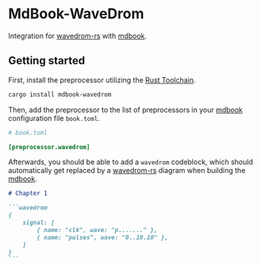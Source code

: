 # MdBook-WaveDrom

Integration for [wavedrom-rs] with [mdbook].

## Getting started

First, install the preprocessor utilizing the [Rust Toolchain].

```bash
cargo install mdbook-wavedrom
```

Then, add the preprocessor to the list of preprocessors in your [mdbook] configuration file `book.toml`.

```toml
# book.toml

[preprocessor.wavedrom]
```

Afterwards, you should be able to add a `wavedrom` codeblock, which should automatically get replaced by a [wavedrom-rs] diagram when building the [mdbook].

`````markdown
# Chapter 1

```wavedrom
{
    signal: [
        { name: "clk", wave: "p......." },
        { name: "pulses", wave: "0..10.10" },
    ]
}
```
`````

[Rust Toolchain]: https://www.rust-lang.org/tools/install
[wavedrom-rs]: https://github.com/coastalwhite/wavedrom-rs
[mdbook]: https://rust-lang.github.io/mdBook/